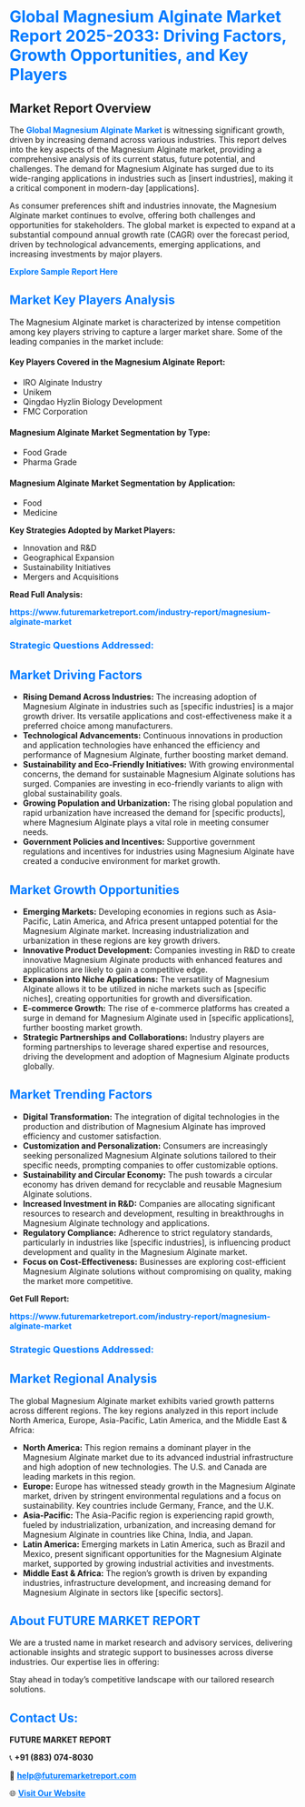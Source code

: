 <h1 style="color: #007BFF;">Global Magnesium Alginate Market Report 2025-2033: Driving Factors, Growth Opportunities, and Key Players</h1>

<section id="overview">
<h2>Market Report Overview</h2>
<p>The <a href="https://www.futuremarketreport.com/industry-report/magnesium-alginate-market" style="color: #007BFF; text-decoration: none;"><strong>Global Magnesium Alginate Market</strong></a> is witnessing significant growth, driven by increasing demand across various industries. This report delves into the key aspects of the Magnesium Alginate market, providing a comprehensive analysis of its current status, future potential, and challenges. The demand for Magnesium Alginate has surged due to its wide-ranging applications in industries such as [insert industries], making it a critical component in modern-day [applications].</p>
<p>As consumer preferences shift and industries innovate, the Magnesium Alginate market continues to evolve, offering both challenges and opportunities for stakeholders. The global market is expected to expand at a substantial compound annual growth rate (CAGR) over the forecast period, driven by technological advancements, emerging applications, and increasing investments by major players.</p>
</section>

<section id="overview">
<p><a href="https://www.futuremarketreport.com/request-sample/reportId=46967" style="color: #007BFF; text-decoration: none;"><strong>Explore Sample Report Here</strong></a></p>
</section>

<section id="key-players">
<h2 style="color: #007BFF;">Market Key Players Analysis</h2>
<p>The Magnesium Alginate market is characterized by intense competition among key players striving to capture a larger market share. Some of the leading companies in the market include:</p>
<h4>Key Players Covered in the Magnesium Alginate Report:</h4>
<ul><li>IRO Alginate Industry</li><li>Unikem</li><li>Qingdao Hyzlin Biology Development</li><li>FMC Corporation</li></ul>
<h4>Magnesium Alginate Market Segmentation by Type:</h4>
<ul><li>Food Grade</li><li>Pharma Grade</li></ul>

<h4>Magnesium Alginate Market Segmentation by Application:</h4>
<ul><li>Food</li><li>Medicine</li></ul>
<p><strong>Key Strategies Adopted by Market Players:</strong></p>
<ul>
<li>Innovation and R&D</li>
<li>Geographical Expansion</li>
<li>Sustainability Initiatives</li>
<li>Mergers and Acquisitions</li>
</ul>
</section>

<section>
<p><strong>Read Full Analysis: </strong></p><a href="https://www.futuremarketreport.com/industry-report/magnesium-alginate-market" style="color: #007BFF; text-decoration: none;"><strong>https://www.futuremarketreport.com/industry-report/magnesium-alginate-market</strong></a>
<h3 style="color: #007BFF;">Strategic Questions Addressed:</h3>
</section>

<section id="driving-factors">
<h2 style="color: #007BFF;">Market Driving Factors</h2>
<ul>
<li><strong>Rising Demand Across Industries:</strong> The increasing adoption of Magnesium Alginate in industries such as [specific industries] is a major growth driver. Its versatile applications and cost-effectiveness make it a preferred choice among manufacturers.</li>
<li><strong>Technological Advancements:</strong> Continuous innovations in production and application technologies have enhanced the efficiency and performance of Magnesium Alginate, further boosting market demand.</li>
<li><strong>Sustainability and Eco-Friendly Initiatives:</strong> With growing environmental concerns, the demand for sustainable Magnesium Alginate solutions has surged. Companies are investing in eco-friendly variants to align with global sustainability goals.</li>
<li><strong>Growing Population and Urbanization:</strong> The rising global population and rapid urbanization have increased the demand for [specific products], where Magnesium Alginate plays a vital role in meeting consumer needs.</li>
<li><strong>Government Policies and Incentives:</strong> Supportive government regulations and incentives for industries using Magnesium Alginate have created a conducive environment for market growth.</li>
</ul>
</section>

<section id="growth-opportunities">
<h2 style="color: #007BFF;">Market Growth Opportunities</h2>
<ul>
<li><strong>Emerging Markets:</strong> Developing economies in regions such as Asia-Pacific, Latin America, and Africa present untapped potential for the Magnesium Alginate market. Increasing industrialization and urbanization in these regions are key growth drivers.</li>
<li><strong>Innovative Product Development:</strong> Companies investing in R&D to create innovative Magnesium Alginate products with enhanced features and applications are likely to gain a competitive edge.</li>
<li><strong>Expansion into Niche Applications:</strong> The versatility of Magnesium Alginate allows it to be utilized in niche markets such as [specific niches], creating opportunities for growth and diversification.</li>
<li><strong>E-commerce Growth:</strong> The rise of e-commerce platforms has created a surge in demand for Magnesium Alginate used in [specific applications], further boosting market growth.</li>
<li><strong>Strategic Partnerships and Collaborations:</strong> Industry players are forming partnerships to leverage shared expertise and resources, driving the development and adoption of Magnesium Alginate products globally.</li>
</ul>
</section>

<section id="trending-factors">
<h2 style="color: #007BFF;">Market Trending Factors</h2>
<ul>
<li><strong>Digital Transformation:</strong> The integration of digital technologies in the production and distribution of Magnesium Alginate has improved efficiency and customer satisfaction.</li>
<li><strong>Customization and Personalization:</strong> Consumers are increasingly seeking personalized Magnesium Alginate solutions tailored to their specific needs, prompting companies to offer customizable options.</li>
<li><strong>Sustainability and Circular Economy:</strong> The push towards a circular economy has driven demand for recyclable and reusable Magnesium Alginate solutions.</li>
<li><strong>Increased Investment in R&D:</strong> Companies are allocating significant resources to research and development, resulting in breakthroughs in Magnesium Alginate technology and applications.</li>
<li><strong>Regulatory Compliance:</strong> Adherence to strict regulatory standards, particularly in industries like [specific industries], is influencing product development and quality in the Magnesium Alginate market.</li>
<li><strong>Focus on Cost-Effectiveness:</strong> Businesses are exploring cost-efficient Magnesium Alginate solutions without compromising on quality, making the market more competitive.</li>
</ul>
</section>

<section>
<p><strong>Get Full Report: </strong></p><a href="https://www.futuremarketreport.com/industry-report/magnesium-alginate-market" style="color: #007BFF; text-decoration: none;"><strong>https://www.futuremarketreport.com/industry-report/magnesium-alginate-market</strong></a>
<h3 style="color: #007BFF;">Strategic Questions Addressed:</h3>
</section>


<section id="regional-analysis">
<h2 style="color: #007BFF;">Market Regional Analysis</h2>
<p>The global Magnesium Alginate market exhibits varied growth patterns across different regions. The key regions analyzed in this report include North America, Europe, Asia-Pacific, Latin America, and the Middle East & Africa:</p>
<ul>
<li><strong>North America:</strong> This region remains a dominant player in the Magnesium Alginate market due to its advanced industrial infrastructure and high adoption of new technologies. The U.S. and Canada are leading markets in this region.</li>
<li><strong>Europe:</strong> Europe has witnessed steady growth in the Magnesium Alginate market, driven by stringent environmental regulations and a focus on sustainability. Key countries include Germany, France, and the U.K.</li>
<li><strong>Asia-Pacific:</strong> The Asia-Pacific region is experiencing rapid growth, fueled by industrialization, urbanization, and increasing demand for Magnesium Alginate in countries like China, India, and Japan.</li>
<li><strong>Latin America:</strong> Emerging markets in Latin America, such as Brazil and Mexico, present significant opportunities for the Magnesium Alginate market, supported by growing industrial activities and investments.</li>
<li><strong>Middle East & Africa:</strong> The region’s growth is driven by expanding industries, infrastructure development, and increasing demand for Magnesium Alginate in sectors like [specific sectors].</li>
</ul>
</section>

<footer>
<h2 style="color: #007BFF;">About FUTURE MARKET REPORT</h2>
<p>We are a trusted name in market research and advisory services, delivering actionable insights and strategic support to businesses across diverse industries. Our expertise lies in offering:</p>

<p>Stay ahead in today’s competitive landscape with our tailored research solutions.</p>

<h2 style="color: #007BFF;">Contact Us:</h2>
<p><strong>FUTURE MARKET REPORT</strong></p>
<p>📞 <strong>+91 (883) 074-8030</strong></p>
<p>📧 <strong><a href="mailto:help@futuremarketreport.com" style="color: #007BFF;">help@futuremarketreport.com</a></strong></p>
<p>🌐 <strong><a href="https://www.futuremarketreport.com/" style="color: #007BFF;">Visit Our Website</a></strong></p>
</footer>